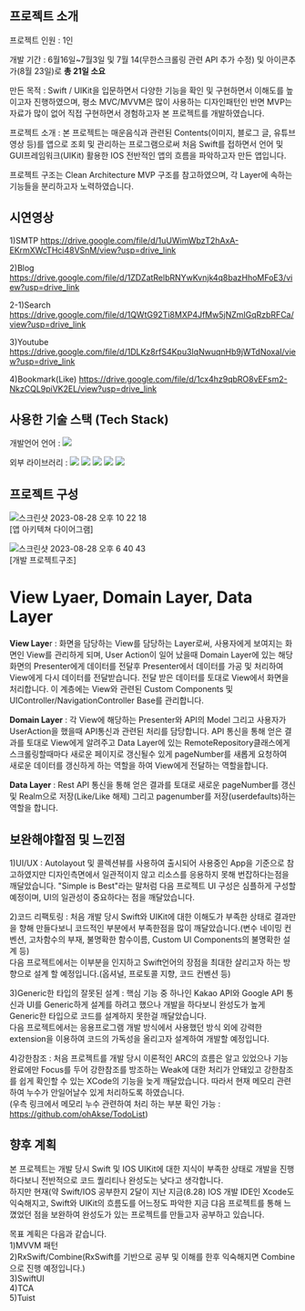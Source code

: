 ## 프로젝트 소개
프로젝트 인원 : 1인  

개발 기간 : 6월16일~7월3일 및 7월 14(무한스크롤링 관련 API 추가 수정) 및 아이콘추가(8월 23일)로 **총 21일 소요**  

만든 목적 : Swift / UIKit을 입문하면서 다양한 기능을 확인 및 구현하면서 이해도를 높이고자 진행하였으며, 평소 MVC/MVVM은 많이 사용하는 디자인패턴인 반면 MVP는 자료가 많이 없어 직접 구현하면서 경험하고자 본 프로젝트를 개발하였습니다.  

프로젝트 소개 : 본 프로젝트는 매운음식과 관련된 Contents(이미지, 블로그 글, 유튜브 영상 등)를 앱으로 조회 및 관리하는 프로그램으로써 처음 Swift를 접하면서 언어 및 GUI프레임워크(UIKit) 활용한 IOS 전반적인 앱의 흐름을 파악하고자 만든 앱입니다.  

프로젝트 구조는 Clean Architecture MVP 구조를 참고하였으며, 각 Layer에 속하는 기능들을 분리하고자 노력하였습니다.  


## 시연영상
1)SMTP
https://drive.google.com/file/d/1uUWimWbzT2hAxA-EKrmXWcTHci48VSnM/view?usp=drive_link

2)Blog
https://drive.google.com/file/d/1ZDZatRelbRNYwKvnjk4q8bazHhoMFoE3/view?usp=drive_link  

2-1)Search
https://drive.google.com/file/d/1QWtG92Ti8MXP4JfMw5jNZmIGqRzbRFCa/view?usp=drive_link

3)Youtube
https://drive.google.com/file/d/1DLKz8rfS4Kpu3IqNwuqnHb9jWTdNoxaI/view?usp=drive_link

4)Bookmark(Like)
https://drive.google.com/file/d/1cx4hz9qbRO8vEFsm2-NkzCQL9piVK2EL/view?usp=drive_link


## 사용한 기술 스택 (Tech Stack)
개발언어 언어 : <img src="https://img.shields.io/badge/Swift-F26B00?style=for-the-badge&logo=Swift&logoColor=white">  

외부 라이브러리 : <img src="https://img.shields.io/badge/YoutubeiOSPlayerHelper-D6001C?style=for-the-badge&logo=Youtube&logoColor=white">
<img src="https://img.shields.io/badge/RealmSwift-F26B00?style=for-the-badge&logo=Realm&logoColor=white">
<img src="https://img.shields.io/badge/Alamofire-FF6C37?style=for-the-badge&logo=Framework7&logoColor=white">
<img src="https://img.shields.io/badge/SwiftSMTP-68B604?style=for-the-badge&logo=Swiggy&logoColor=white">
<img src="https://img.shields.io/badge/Tabman-3776AB?style=for-the-badge&logo=Swiper&logoColor=white">


## 프로젝트 구성  
![스크린샷 2023-08-28 오후 10 22 18](https://github.com/ohAkse/Mepvengers/assets/49290883/47c09a13-557e-40c6-99d3-0d290626ce67)  
[앱 아키텍쳐 다이어그램]
  
    
![스크린샷 2023-08-28 오후 6 40 43](https://github.com/ohAkse/Mepvengers/assets/49290883/26258c6a-6dea-409c-8659-ff4ad5cc025d)  
[개발 프로젝트구조]  


# View Lyaer, Domain Layer, Data Layer

**View Laye**r : 화면을 담당하는 View를 담당하는 Layer로써, 사용자에게 보여지는 화면인 View를 관리하게 되며, User Action이 일어 났을때 Domain Layer에 있는 해당 화면의 Presenter에게 데이터를 전달후 Presenter에서 데이터를 가공 및 처리하여 View에게 다시 데이터를 전달받습니다. 전달 받은 데이터를 토대로  View에서 화면을 처리합니다. 이 계층에는 View와 관련된 Custom Components 및 UIController/NavigationController Base를 관리합니다.

**Domain Layer** : 각 View에 해당하는 Presenter와 API의 Model 그리고 사용자가 UserAction을 했을때 API통신과 관련된 처리를 담당합니다. API 통신을 통해 얻은 결과를 토대로 View에게 알려주고 Data Layer에 있는 RemoteRepository클래스에게 스크롤링할때마다 새로운 페이지로 갱신될수 있게 pageNumber를 새롭게 요청하여 새로운 데이터를 갱신하게 하는 역할을 하여 View에게 전달하는 역할을합니다.

**Data Layer** : Rest API 통신을 통해 얻은 결과를 토대로 새로운 pageNumber를 갱신 및 Realm으로 저장(Like/Like 해제) 그리고 pagenumber를 저장(userdefaults)하는 역할을 합니다.


## 보완해야할점 및 느낀점

1)UI/UX : Autolayout 및 콜렉션뷰를 사용하여 출시되어 사용중인 App을 기준으로 참고하였지만 디자인측면에서 일관적이지 않고 리소스를 응용하지 못해 번잡하다는점을 깨달았습니다. "Simple is Best"라는 말처럼 다음 프로젝트 UI 구성은 심플하게 구성할 예정이며, UI의 일관성이 중요하다는 점을 깨달았습니다.

2)코드 리팩토링 : 처음 개발 당시 Swift와 UIKit에 대한 이해도가 부족한 상태로 결과만을 향해 만들다보니 코드적인 부분에서 부족한점을 많이 깨달았습니다.(변수 네이밍 컨벤션, 고차함수의 부재, 불명확한 함수이름, Custom UI Components의 불명확한 설계 등)  
다음 프로젝트에서는 이부분을 인지하고 Swift언어의 장점을 최대한 살리고자 하는 방향으로 설계 할 예정입니다.(옵셔널, 프로토콜 지향, 코드 컨벤션 등)

3)Generic한 타입의 잘못된 설계 : 핵심 기능 중 하나인 Kakao API와 Google API 통신과 UI를 Generic하게 설계를 하려고 했으나 개발을 하다보니 완성도가 높게 Generic한 타입으로 코드를 설계하지 못한걸 깨달았습니다.  
다음 프로젝트에서는 응용프로그램 개발 방식에서 사용했던 방식 외에 강력한 extension을 이용하여 코드의 가독성을 올리고자 설계하여 개발할 예정입니다.

4)강한참조 : 처음 프로젝트를 개발 당시 이론적인 ARC의 흐름은 알고 있었으나 기능 완료에만 Focus를 두어 강한참조를 방조하는 Weak에 대한 처리가 안돼있고 강한참조를 쉽게 확인할 수 있는 XCode의 기능을 늦게 깨달았습니다. 따라서 현재 메모리 관련하여 누수가 안일어날수 있게 처리하도록 하였습니다.  
(우측 링크에서 메모리 누수 관련하여 처리 하는 부분 확인 가능 : https://github.com/ohAkse/TodoList) 


## 향후 계획
본 프로젝트는 개발 당시 Swift 및 IOS UIKit에 대한 지식이 부족한 상태로 개발을 진행하다보니 전반적으로 코드 퀄리티나 완성도는 낮다고 생각합니다.  
하지만 현재(약 Swift/IOS 공부한지 2달이 지난 지금(8.28) IOS 개발 IDE인 Xcode도 익숙해지고, Swift와 UIKit의 흐름도를 어느정도 파악한 지금 댜음 프로젝트를 통해 느꼈었던 점을 보완하여 완성도가 있는 프로젝트를 만들고자 공부하고 있습니다.

목표 계획은 다음과 같습니다.  
1)MVVM 패턴  
2)RxSwift/Combine(RxSwift를 기반으로 공부 및 이해를 한후 익숙해지면 Combine으로 진행 예정입니다.)  
3)SwiftUI  
4)TCA  
5)Tuist  
